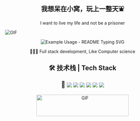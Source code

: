 <h2 align="center">我想呆在小窝，玩上一整天⛲</h2>

<p align="center">I want to live my life and not be a prisoner</p>

<image src="https://pic4.zhimg.com/v2-da3853cc1f373e9af570b7a8fe372da7_r.gif" align="center" alt="GIF" />



<p align="center">
  <img src="https://readme-typing-svg.demolab.com/?lines=I+am+QuietLyricist+!;I+try+to+live!;&font=Fira%20Code&color=79F797&center=true&width=380&height=50&duration=4000&pause=1000" alt="Example Usage - README Typing SVG">
</p>

<p align="center">🧑🏻‍💻 Full stack development, Like Computer science</p>



<h2 align="center">
   🛠 技术栈 | Tech Stack
<div>

💬 <image src="https://img.shields.io/static/v1?label=Flutter&message=HANDY&style=for-the-badge&labelColor=FFFFFF&logo=flutter&color=02569B" align="center" /> <image src="https://img.shields.io/static/v1?label=Golang&message=HANDY&style=for-the-badge&labelColor=FFFFFF&logo=go&color=00ADD8" align="center" /> <image src="https://img.shields.io/static/v1?label=Java&message=HANDY&style=for-the-badge&labelColor=FFFFFF&logo=java&color=007396" align="center" /> <image src="https://img.shields.io/static/v1?label=Python&message=Familiar&style=for-the-badge&labelColor=FFFFFF&logo=python&color=3776AB" align="center" /> <image src="https://img.shields.io/static/v1?label=Vue&message=HANDY&style=for-the-badge&labelColor=FFFFFF&logo=vue.js&color=4FC08D" align="center" /> <image src="https://img.shields.io/static/v1?label=React&message=HANDY&style=for-the-badge&labelColor=FFFFFF&logo=react&color=61DAFB" align="center" />

</div>


</h2>



<div align="center">

  <image src="https://user-images.githubusercontent.com/31413093/187115164-3c1e5a43-64bc-44cd-a145-593a35b53513.GIF" align="center" alt="GIF" height="70px" width="300px" />

</div>
